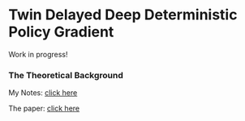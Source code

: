 # Twin Delayed Deep Deterministic Policy Gradient

Work in progress!


### The Theoretical Background

My Notes: [click here](https://github.com/cpow-89/Twin_Delayed_Deep_Deterministic_Policy_Gradient/blob/master/TD3_Notes.ipynb)<br>

The paper: [click here](https://arxiv.org/pdf/1802.09477.pdf)
